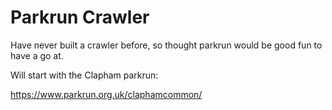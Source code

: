 # Parkrun Crawler

Have never built a crawler before, so thought parkrun would be good fun to have a go at. 

Will start with the Clapham parkrun:

https://www.parkrun.org.uk/claphamcommon/
